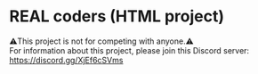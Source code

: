 # REAL coders (HTML project)
⚠️This project is not for competing with anyone.⚠️  
For information about this project, please join this Discord server: https://discord.gg/XjEf6cSVms
